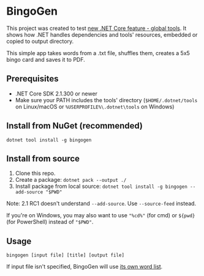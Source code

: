 # BingoGen
This project was created to test [new .NET Core feature - global tools](https://blogs.msdn.microsoft.com/dotnet/2018/02/27/announcing-net-core-2-1-preview-1/).
It shows how .NET handles dependencies and tools' resources, embedded or copied to output directory.

This simple app takes words from a .txt file, shuffles them, creates a 5x5 bingo card and saves it to PDF.
## Prerequisites
- .NET Core SDK 2.1.300 or newer
- Make sure your PATH includes the tools' directory (```$HOME/.dotnet/tools``` on Linux/macOS or ```%USERPROFILE%\.dotnet\tools``` on Windows)
## Install from NuGet (recommended)
```dotnet tool install -g bingogen```
## Install from source
1. Clone this repo.
2. Create a package: ```dotnet pack --output ./```
3. Install package from local source: ```dotnet tool install -g bingogen --add-source "$PWD"```

Note: 2.1 RC1 doesn't understand ```--add-source```. Use ```--source-feed``` instead.

If you're on Windows, you may also want to use ```"%cd%"``` (for cmd) or ```${pwd}``` (for PowerShell) instead of ```"$PWD"```.
## Usage
```bingogen [input file] [title] [output file]```

If input file isn't specified, BingoGen will use [its own word list](https://github.com/frixu/bingogen/blob/master/words.txt).
